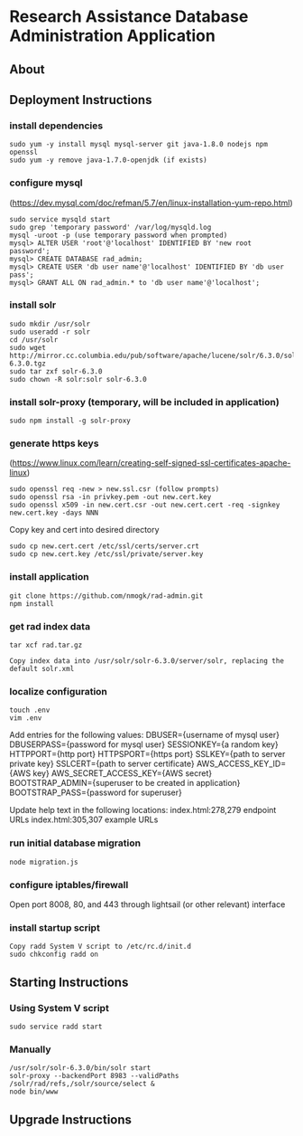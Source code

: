# Research Assistance Database Administration Application

## About

## Deployment Instructions

### install dependencies
```
sudo yum -y install mysql mysql-server git java-1.8.0 nodejs npm openssl
sudo yum -y remove java-1.7.0-openjdk (if exists)
```
### configure mysql
(https://dev.mysql.com/doc/refman/5.7/en/linux-installation-yum-repo.html)
```
sudo service mysqld start
sudo grep 'temporary password' /var/log/mysqld.log
mysql -uroot -p (use temporary password when prompted)
mysql> ALTER USER 'root'@'localhost' IDENTIFIED BY 'new root password';
mysql> CREATE DATABASE rad_admin;
mysql> CREATE USER 'db user name'@'localhost' IDENTIFIED BY 'db user pass';
mysql> GRANT ALL ON rad_admin.* to 'db user name'@'localhost';
```
### install solr
```
sudo mkdir /usr/solr
sudo useradd -r solr
cd /usr/solr
sudo wget http://mirror.cc.columbia.edu/pub/software/apache/lucene/solr/6.3.0/solr-6.3.0.tgz
sudo tar zxf solr-6.3.0
sudo chown -R solr:solr solr-6.3.0
```
### install solr-proxy (temporary, will be included in application)
```
sudo npm install -g solr-proxy
```

### generate https keys
(https://www.linux.com/learn/creating-self-signed-ssl-certificates-apache-linux)

```
sudo openssl req -new > new.ssl.csr (follow prompts)
sudo openssl rsa -in privkey.pem -out new.cert.key
sudo openssl x509 -in new.cert.csr -out new.cert.cert -req -signkey new.cert.key -days NNN
```
Copy key and cert into desired directory
```
sudo cp new.cert.cert /etc/ssl/certs/server.crt
sudo cp new.cert.key /etc/ssl/private/server.key
```

### install application
```
git clone https://github.com/nmogk/rad-admin.git
npm install
```
### get rad index data
```
tar xcf rad.tar.gz
```
	Copy index data into /usr/solr/solr-6.3.0/server/solr, replacing the default solr.xml
### localize configuration
```
touch .env
vim .env
```
Add entries for the following values:
	DBUSER={username of mysql user}
	DBUSERPASS={password for mysql user}
	SESSIONKEY={a random key}
	HTTPPORT={http port}
	HTTPSPORT={https port}
	SSLKEY={path to server private key}
	SSLCERT={path to server certificate}
	AWS_ACCESS_KEY_ID={AWS key}
	AWS_SECRET_ACCESS_KEY={AWS secret}
	BOOTSTRAP_ADMIN={superuser to be created in application} 
	BOOTSTRAP_PASS={password for superuser}

Update help text in the following locations:
    index.html:278,279 endpoint URLs
	index.html:305,307 example URLs

### run initial database migration
```
node migration.js
```
### configure iptables/firewall

Open port 8008, 80, and 443 through lightsail (or other relevant) interface

### install startup script
```
Copy radd System V script to /etc/rc.d/init.d
sudo chkconfig radd on
```
## Starting Instructions

### Using System V script
```
sudo service radd start
```

### Manually
```
/usr/solr/solr-6.3.0/bin/solr start
solr-proxy --backendPort 8983 --validPaths /solr/rad/refs,/solr/source/select &
node bin/www
```
## Upgrade Instructions
